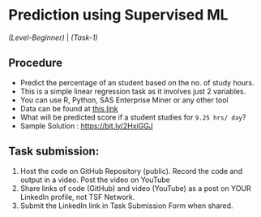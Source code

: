# Prediction using Supervised ML  

_(Level-Beginner)_ | _(Task-1)_ 

## Procedure  
* Predict the percentage of an student based on the no. of study hours.  
* This is a simple linear regression task as it involves just 2 variables.  
* You can use R, Python, SAS Enterprise Miner or any other tool  
* Data can be found at [this link](http://bit.ly/w-data)  
* What will be predicted score if a student studies for ```9.25 hrs/ day```?  
* Sample Solution : https://bit.ly/2HxiGGJ  

## Task submission:  
1. Host the code on GitHub Repository (public). Record the code and output in a video. Post the video on YouTube  
2. Share links of code (GitHub) and video (YouTube) as a post on YOUR LinkedIn profile, not TSF Network.  
3. Submit the LinkedIn link in Task Submission Form when shared.
